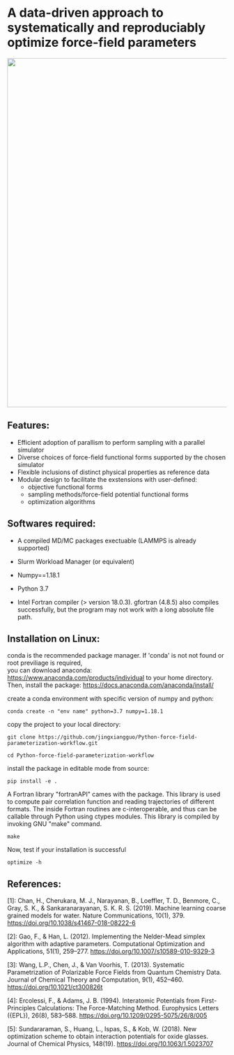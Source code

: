 # A data-driven approach to systematically and reproduciably optimize force-field parameters 

<img src="workflow.png" width="800">

## Features: 
* Efficient adoption of parallism to perform sampling with a parallel simulator 
* Diverse choices of force-field functional forms supported by the chosen simulator
* Flexible inclusions of distinct physical properties as reference data  
* Modular design to facilitate the exstensions with user-defined:  
    - objective functional forms 
    - sampling methods/force-field potential functional forms
    - optimization algorithms  

## Softwares required:

* A compiled MD/MC packages exectuable (LAMMPS is already supported) 

* Slurm Workload Manager (or equivalent) 

* Numpy==1.18.1  

* Python 3.7  

* Intel Fortran compiler (> version 18.0.3).
  gfortran (4.8.5) also compiles successfully,
  but the program may not work with a long absolute file path.

## Installation on Linux: 

conda is the recommended package manager. If 'conda' is not not found or root previliage is required,  
you can download anaconda: https://www.anaconda.com/products/individual to your home directory. 
Then, install the package: https://docs.anaconda.com/anaconda/install/  

create a conda environment with specific version of numpy and python:  

```
conda create -n "env name" python=3.7 numpy=1.18.1 
```

copy the project to your local directory:

```
git clone https://github.com/jingxiangguo/Python-force-field-parameterization-workflow.git 
```

```
cd Python-force-field-parameterization-workflow 
```
install the package in editable mode from source: 

```
pip install -e .  
```
A Fortran library "fortranAPI" cames with the package. This library
is used to compute pair correlation function and reading trajectories of different formats.
The inside Fortran routines are c-interoperable, and thus can be
callable through Python using ctypes modules.
This library is compiled by invoking GNU "make" command.

``` 
make
``` 
Now, test if your installation is successful 

``` 
optimize -h
``` 


## References: 

[1]: Chan, H., Cherukara, M. J., Narayanan, B., Loeffler, T. D., Benmore, C., Gray, S. K., & Sankaranarayanan, S. K. R. S. (2019). Machine learning coarse grained models for water. Nature Communications, 10(1), 379. https://doi.org/10.1038/s41467-018-08222-6 

[2]: Gao, F., & Han, L. (2012). Implementing the Nelder-Mead simplex algorithm with adaptive parameters. Computational Optimization and Applications, 51(1), 259–277. https://doi.org/10.1007/s10589-010-9329-3   

[3]: Wang, L.P., Chen, J., & Van Voorhis, T. (2013). Systematic Parametrization of Polarizable Force Fields from Quantum Chemistry Data. Journal of Chemical Theory and Computation, 9(1), 452–460. https://doi.org/10.1021/ct300826t  

[4]: Ercolessi, F., & Adams, J. B. (1994). Interatomic Potentials from First-Principles Calculations: The Force-Matching Method. Europhysics Letters ({EPL}), 26(8), 583–588. https://doi.org/10.1209/0295-5075/26/8/005  

[5]: Sundararaman, S., Huang, L., Ispas, S., & Kob, W. (2018). New optimization scheme to obtain interaction potentials for oxide glasses. Journal of Chemical Physics, 148(19). https://doi.org/10.1063/1.5023707 
